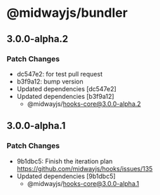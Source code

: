 # @midwayjs/bundler

## 3.0.0-alpha.2

### Patch Changes

- dc547e2: for test pull request
- b3f9a12: bump version
- Updated dependencies [dc547e2]
- Updated dependencies [b3f9a12]
  - @midwayjs/hooks-core@3.0.0-alpha.2

## 3.0.0-alpha.1

### Patch Changes

- 9b1dbc5: Finish the iteration plan https://github.com/midwayjs/hooks/issues/135
- Updated dependencies [9b1dbc5]
  - @midwayjs/hooks-core@3.0.0-alpha.1
